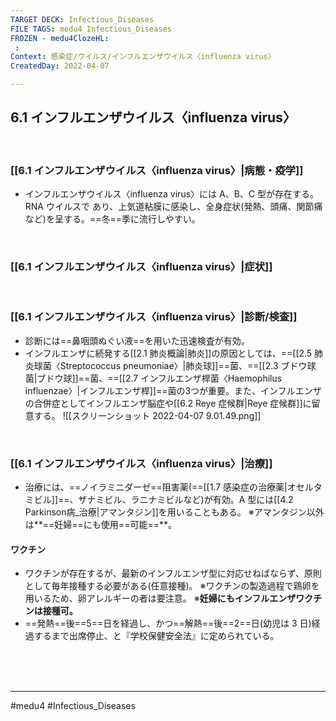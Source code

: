 ```yaml
---
TARGET DECK: Infectious_Diseases
FILE TAGS: medu4 Infectious_Diseases
FROZEN - medu4ClozeHL:
 : 
Context: 感染症/ウイルス/インフルエンザウイルス〈influenza virus〉
CreatedDay: 2022-04-07

---
```


## 6.1 インフルエンザウイルス〈influenza virus〉

<br>

### [[6.1 インフルエンザウイルス〈influenza virus〉|病態・疫学]]
* インフルエンザウイルス〈influenza virus〉には A、B、C 型が存在する。RNA ウイルスで あり、上気道粘膜に感染し、全身症状(発熱、頭痛、関節痛など)を呈する。==冬==季に流行しやすい。
<!--ID: 1649375531874-->


<br>

### [[6.1 インフルエンザウイルス〈influenza virus〉|症状]]


<br>

### [[6.1 インフルエンザウイルス〈influenza virus〉|診断/検査]]
* 診断には==鼻咽頭ぬぐい液==を用いた迅速検査が有効。
* インフルエンザに続発する[[2.1 肺炎概論|肺炎]]の原因としては、==[[2.5 肺炎球菌〈Streptococcus pneumoniae〉|肺炎球]]==菌、==[[2.3 ブドウ球菌|ブドウ球]]==菌、==[[2.7 インフルエンザ桿菌〈Haemophilus influenzae〉|インフルエンザ桿]]==菌の3つが重要。また、インフルエンザの合併症としてインフルエンザ脳症や[[6.2 Reye 症候群|Reye 症候群]]に留意する。
![[スクリーンショット 2022-04-07 9.01.49.png]]
<!--ID: 1649375531880-->


<br>

### [[6.1 インフルエンザウイルス〈influenza virus〉|治療]]
* 治療には、==ノイラミニダーゼ==阻害薬(==[[1.7 感染症の治療薬|オセルタミビル]]==、ザナミビル、ラニナミビルなど)が有効。A 型には[[4.2 Parkinson病_治療|アマンタジン]]を用いることもある。
※アマンタジン以外は**==妊婦==にも使用==可能==**。
#### ワクチン
* ワクチンが存在するが、最新のインフルエンザ型に対応せねばならず、原則として毎年接種する必要がある(任意接種)。 
※ワクチンの製造過程で鶏卵を用いるため、卵アレルギーの者は要注意。 
※**妊婦にもインフルエンザワクチンは接種可。**
* ==発熱==後==5==日を経過し、かつ==解熱==後==2==日(幼児は 3 日)経過するまで出席停止、と『学校保健安全法』に定められている。
<!--ID: 1649375531889-->





<br><br><br>

---
#medu4 #Infectious_Diseases